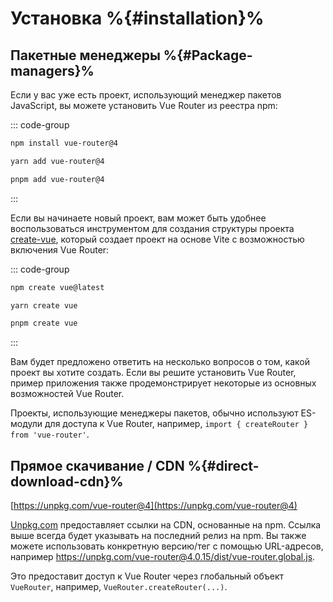 # Установка %{#installation}%

<VueMasteryLogoLink></VueMasteryLogoLink>

## Пакетные менеджеры %{#Package-managers}%

Если у вас уже есть проект, использующий менеджер пакетов JavaScript, вы можете установить Vue Router из реестра npm:

::: code-group

```bash [npm]
npm install vue-router@4
```

```bash [yarn]
yarn add vue-router@4
```

```bash [pnpm]
pnpm add vue-router@4
```

:::

Если вы начинаете новый проект, вам может быть удобнее воспользоваться инструментом для создания структуры проекта [create-vue](https://github.com/vuejs/create-vue), который создает проект на основе Vite с возможностью включения Vue Router:

::: code-group

```bash [npm]
npm create vue@latest
```

```bash [yarn]
yarn create vue
```

```bash [pnpm]
pnpm create vue
```

:::

Вам будет предложено ответить на несколько вопросов о том, какой проект вы хотите создать. Если вы решите установить Vue Router, пример приложения также продемонстрирует некоторые из основных возможностей Vue Router.

Проекты, использующие менеджеры пакетов, обычно используют ES-модули для доступа к Vue Router, например, `import { createRouter } from 'vue-router'`.

## Прямое скачивание / CDN %{#direct-download-cdn}%

[https://unpkg.com/vue-router@4](https://unpkg.com/vue-router@4)

<!--email_off-->

[Unpkg.com](https://unpkg.com) предоставляет ссылки на CDN, основанные на npm. Ссылка выше всегда будет указывать на последний релиз на npm. Вы также можете использовать конкретную версию/тег с помощью URL-адресов, например https://unpkg.com/vue-router@4.0.15/dist/vue-router.global.js.

<!--/email_off-->

Это предоставит доступ к Vue Router через глобальный объект `VueRouter`, например, `VueRouter.createRouter(...)`.
